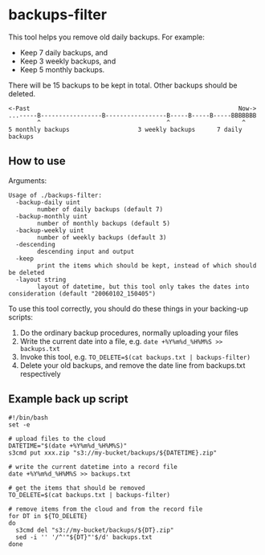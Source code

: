 # backups-filter

This tool helps you remove old daily backups. For example:
- Keep 7 daily backups, and
- Keep 3 weekly backups, and
- Keep 5 monthly backups.

There will be 15 backups to be kept in total.
Other backups should be deleted.

```text
<-Past                                                          Now->
...-----B-----------------B-----------------B-----B-----B-----BBBBBBB
        ^                                   ^                    ^
5 monthly backups                   3 weekly backups      7 daily backups
```

## How to use

Arguments:

```text
Usage of ./backups-filter:
  -backup-daily uint
        number of daily backups (default 7)
  -backup-monthly uint
        number of monthly backups (default 5)
  -backup-weekly uint
        number of weekly backups (default 3)
  -descending
        descending input and output
  -keep
        print the items which should be kept, instead of which should be deleted
  -layout string
        layout of datetime, but this tool only takes the dates into consideration (default "20060102_150405")
```
To use this tool correctly, you should do these things in your backing-up scripts:
1. Do the ordinary backup procedures, normally uploading your files
2. Write the current date into a file, e.g. `date +%Y%m%d_%H%M%S >> backups.txt`
3. Invoke this tool, e.g. `TO_DELETE=$(cat backups.txt | backups-filter)`
4. Delete your old backups, and remove the date line from backups.txt respectively

## Example back up script

```shell
#!/bin/bash
set -e

# upload files to the cloud
DATETIME="$(date +%Y%m%d_%H%M%S)"
s3cmd put xxx.zip "s3://my-bucket/backups/${DATETIME}.zip"

# write the current datetime into a record file
date +%Y%m%d_%H%M%S >> backups.txt

# get the items that should be removed
TO_DELETE=$(cat backups.txt | backups-filter)

# remove items from the cloud and from the record file
for DT in ${TO_DELETE}
do
  s3cmd del "s3://my-bucket/backups/${DT}.zip"
  sed -i '' '/^'"${DT}"'$/d' backups.txt
done
```
